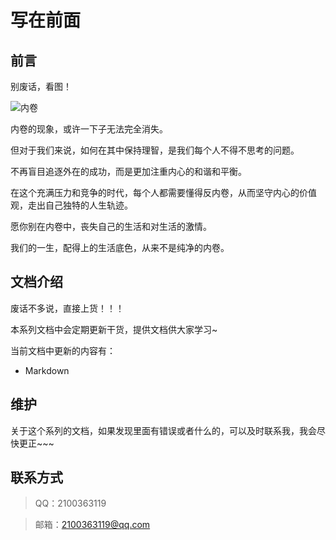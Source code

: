 # 写在前面

## 前言
别废话，看图！

![内卷](/images/service/knowledge/Neijuan.jpeg)

内卷的现象，或许一下子无法完全消失。

但对于我们来说，如何在其中保持理智，是我们每个人不得不思考的问题。

不再盲目追逐外在的成功，而是更加注重内心的和谐和平衡。

在这个充满压力和竞争的时代，每个人都需要懂得反内卷，从而坚守内心的价值观，走出自己独特的人生轨迹。

愿你别在内卷中，丧失自己的生活和对生活的激情。

我们的一生，配得上的生活底色，从来不是纯净的内卷。

## 文档介绍
废话不多说，直接上货！！！

本系列文档中会定期更新干货，提供文档供大家学习~

当前文档中更新的内容有：
* Markdown

## 维护
关于这个系列的文档，如果发现里面有错误或者什么的，可以及时联系我，我会尽快更正~~~

## 联系方式
> QQ：2100363119

> 邮箱：<2100363119@qq.com>